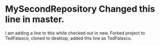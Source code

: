 # MySecondRepository Changed this line in master.
I am adding a line to this while checked out in new.
Forked project to TedFalasco, cloned to desktop, added this line as TedFalasco.
